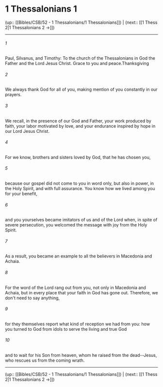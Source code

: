 # 1 Thessalonians 1

(up:: [[Bibles/CSB/52 - 1 Thessalonians/1 Thessalonians]]) | (next:: [[1 Thess 2|1 Thessalonians 2 →]])

***


###### 1 
Paul, Silvanus, and Timothy: To the church of the Thessalonians in God the Father and the Lord Jesus Christ. Grace to you and peace.Thanksgiving 

###### 2 
We always thank God for all of you, making mention of you constantly in our prayers. 

###### 3 
We recall, in the presence of our God and Father, your work produced by faith, your labor motivated by love, and your endurance inspired by hope in our Lord Jesus Christ. 

###### 4 
For we know, brothers and sisters loved by God, that he has chosen you, 

###### 5 
because our gospel did not come to you in word only, but also in power, in the Holy Spirit, and with full assurance. You know how we lived among you for your benefit, 

###### 6 
and you yourselves became imitators of us and of the Lord when, in spite of severe persecution, you welcomed the message with joy from the Holy Spirit. 

###### 7 
As a result, you became an example to all the believers in Macedonia and Achaia. 

###### 8 
For the word of the Lord rang out from you, not only in Macedonia and Achaia, but in every place that your faith in God has gone out. Therefore, we don't need to say anything, 

###### 9 
for they themselves report what kind of reception we had from you: how you turned to God from idols to serve the living and true God 

###### 10 
and to wait for his Son from heaven, whom he raised from the dead--Jesus, who rescues us from the coming wrath.

***

(up:: [[Bibles/CSB/52 - 1 Thessalonians/1 Thessalonians]]) | (next:: [[1 Thess 2|1 Thessalonians 2 →]])
